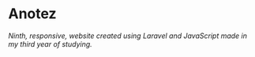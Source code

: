 # Anotez

*Ninth, responsive, website created using Laravel and JavaScript made in my third year of studying.*
